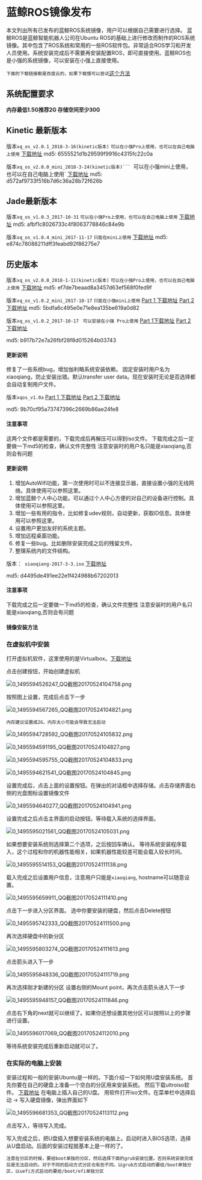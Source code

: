 # 蓝鲸ROS镜像发布<br>
本文列出所有已发布的蓝鲸ROS系统镜像，用户可以根据自己需要进行选择。
蓝鲸ROS是蓝鲸智能机器人公司在Ubuntu ROS的基础上进行修改而制作的ROS系统镜像。其中包含了ROS系统和常用的一些ROS软件包。非常适合ROS学习和开发人员使用。系统安装完成后不需要再安装配置ROS，即可直接使用。蓝鲸ROS也是小强的系统镜像，可以安装在小强上直接使用。

`下面的下载链接都是百度云的，如果下载慢可以尝试`[这个方法](http://community.bwbot.org/topic/235/%E5%A6%82%E4%BD%95%E8%A7%A3%E5%86%B3%E7%99%BE%E5%BA%A6%E4%BA%91%E4%B8%8B%E8%BD%BD%E6%85%A2%E7%9A%84%E9%97%AE%E9%A2%98)

## 系统配置要求
**内存最低1.5G推荐2G
存储空间至少30G**

## Kinetic 最新版本
版本`xq_os_v2.0.1_2018-3-16(kinetic版本)`
`可以在小强Pro上使用，也可以在自己电脑上使用`
[下载地址](http://139.199.64.153/static/xq_os_v2.0.1_2018-3-16.iso)
md5: 6555521d1b29599f9916c4315fc22c0a

版本`xq_os_v2.0.0_mini_2018-3-24(kinetic版本)```
`可以在小强mini上使用，也可以在自己电脑上使用`
[下载地址](http://139.199.64.153/static/xq_os_v2.0.0_mini_2018-3-24.iso)
md5: d572af9733f516b7d6c36a28b72f626b

## Jade最新版本
版本`xq_os_v1.0.3_2017-10-31`
`可以在小强Pro上使用，也可以在自己电脑上使用`
[下载地址](http://139.199.64.153/static/xq_os_v1.0.3_2017-10-31.iso)
md5: afbf1c8026733c4f8063778846c84e9b


版本`xq_os_v1.0.4_mini_2017-11-17`
`只能在mini上使用`
[下载地址](http://139.199.64.153/static/xq_os_v1.0.4_mini_2017-11-17.iso)
md5: e874c78088211dff3feabd92f86275e7



## 历史版本

版本`xq_os_v2.0.0_2018-1-11(kinetic版本)`
`可以在小强Pro上使用，也可以在自己电脑上使用`
[下载地址](http://139.199.64.153/static/xq_os_v2.0.0_2018-1-11.iso)
md5: ef7de7beaad8a3457d63ef568f0fed9f


版本`xq_os_v1.0.2_mini_2017-10-17`
`只能在小强mini上使用`
[Part 1 下载地址](https://pan.baidu.com/s/1c1WTUI8)
[Part 2 下载地址](https://pan.baidu.com/s/1o777c9s)
md5: 5bdfa6c495e0e71e8ea135be619a0d82

版本`xq_os_v1.0.2_2017-10-17 `
`可以安装在小强 Pro上使用`
[Part 1下载地址](https://pan.baidu.com/s/1bpD921p)
[Part 2下载地址](https://pan.baidu.com/s/1hsiXhFQ)

md5: b917b72e7a26fbf28f8d015264b03743

#### 更新说明
修复了一些系统bug，增加伽利略系统安装依赖。
固定安装时用户名为xiaoqiang，防止安装出错。默认transfer user data。现在安装时无论是否选择都会自动复制用户文件。

版本`xqos_v1.0a`
[Part 1 下载地址](https://pan.baidu.com/s/1geXxkPX)
[Part 2 下载地址](https://pan.baidu.com/s/1mhPL0zI)

md5: 9b70cf95a73747396c2669b86ae24fe8

#### 注意事项
这两个文件都是需要的，下载完成后再解压可以得到iso文件。
下载完成之后一定要做一下md5的检查，确认文件完整性
注意安装时的用户名只能是xiaoqiang,否则会有问题

#### 更新说明
1. 增加AutoWifi功能，第一次使用时可以不连接显示器，直接设置小强的无线网络。具体使用可以参照这里。
2. 增加蓝鲸个人中心功能。可以通过个人中心方便的对自己的设备进行控制。具体使用可以参照这里。
3. 增加一些有用的指令，比如修复udev规则，自动更新，获取ID信息。具体使用可以参照这里。
4. 设置用户更加友好的系统主题。
5. 增加远程桌面功能。
6. 修复一些bug。比如删除安装完成之后的残留文件。
7. 整理系统内的文件结构。

版本：` xiaoqiang-2017-3-3.iso`
[下载地址](https://pan.baidu.com/s/1geVV8yB)

md5: d4495de491ee22e1f424988b67202013

#### 注意事项
下载完成之后一定要做一下md5的检查，确认文件完整性
注意安装时的用户名只能是xiaoqiang,否则会有问题


#### 镜像安装方法

### 在虚拟机中安装
打开虚拟机软件，这里使用的是Virtualbox。[下载地址](https://www.virtualbox.org/wiki/Downloads)

点击创建按钮，开始创建虚拟机

![0_1495594526247_QQ截图20170524104758.png](http://community.bwbot.org/assets/uploads/files/1495594546046-qq截图20170524104758-resized.png) 

按照图上设置，完成后点击下一步

![0_1495594567265_QQ截图20170524104821.png](http://community.bwbot.org/assets/uploads/files/1495594587013-qq截图20170524104821.png)

`内存建议设置成2G，内存太小可能会导致无法启动`

 ![0_1495594728592_QQ截图20170524105832.png](http://community.bwbot.org/assets/uploads/files/1495594748288-qq截图20170524105832.png) 

![0_1495594591195_QQ截图20170524104827.png](http://community.bwbot.org/assets/uploads/files/1495594610870-qq截图20170524104827.png) 

![0_1495594595755_QQ截图20170524104833.png](http://community.bwbot.org/assets/uploads/files/1495594615440-qq截图20170524104833.png) 

![0_1495594621541_QQ截图20170524104845.png](http://community.bwbot.org/assets/uploads/files/1495594641300-qq截图20170524104845.png) 

设置完成后，点击上面的设置按钮。在弹出的对话框中选择存储。点击存储界面右侧的光盘图标设置镜像文件

![0_1495594640277_QQ截图20170524104941.png](http://community.bwbot.org/assets/uploads/files/1495594660011-qq截图20170524104941.png) 

设置完成之后点击主界面的启动按钮。等待载入系统的选择界面。

![0_1495595021561_QQ截图20170524105031.png](http://community.bwbot.org/assets/uploads/files/1495595041700-qq截图20170524105031.png) 

如果想要安装系统则选择第二个选项，之后按回车确认。
等待系统安装程序载入，这个过程和你的机器性能相关，如果机器性能较差可能会载入较长时间。

![0_1495595514153_QQ截图20170524111138.png](http://community.bwbot.org/assets/uploads/files/1495595534048-qq截图20170524111138-resized.png) 

载入完成之后设置用户信息，注意用户只能是```xiaoqiang```, hostname可以随意设置。

![0_1495595659911_QQ截图20170524111410.png](http://community.bwbot.org/assets/uploads/files/1495595679980-qq截图20170524111410-resized.png) 

点击下一步进入分区界面。
选中你要安装的硬盘，然后点击Delete按钮

![0_1495595742333_QQ截图20170524111500.png](http://community.bwbot.org/assets/uploads/files/1495595762118-qq截图20170524111500-resized.png) 

再次选择硬盘中的新分区

![0_1495595803274_QQ截图20170524111613.png](http://community.bwbot.org/assets/uploads/files/1495595823042-qq截图20170524111613-resized.png) 

点击箭头进入下一步

![0_1495595848336_QQ截图20170524111719.png](http://community.bwbot.org/assets/uploads/files/1495595868102-qq截图20170524111719-resized.png) 

再次选择刚才新建的分区
设置右侧的Mount point，再次点击箭头进入下一步

![0_1495595948157_QQ截图20170524111846.png](http://community.bwbot.org/assets/uploads/files/1495595968052-qq截图20170524111846-resized.png) 

点击右下角的next就可以继续了。如果你还想设置其他分区可以按照以上的步骤进行设置。

![0_1495596017069_QQ截图20170524112010.png](http://community.bwbot.org/assets/uploads/files/1495596036987-qq截图20170524112010-resized.png) 

等待系统安装完成后重新启动就可以了。

### 在实际的电脑上安装
安装过程和一般的安装Ubuntu是一样的。下面介绍一下如何用U盘安装系统。
首先你要在自己的硬盘上准备一个空白的分区用来安装系统。
然后下载ultroiso软件。 [下载地址](http://rj.baidu.com/soft/detail/11522.html?ald)
在电脑上插入自己的U盘。
用软件打开iso文件。在菜单栏中选择启动 -> 写入硬盘镜像，弹出界面如下

![0_1495596681353_QQ截图20170524113112.png](http://community.bwbot.org/assets/uploads/files/1495596701158-qq截图20170524113112.png) 

点击写入，等待写入完成。

写入完成之后，把U盘插入想要安装系统的电脑上。启动时进入BIOS选项，选择从U盘启动。后面的安装过程就基本上是一样的了。

```注意在分区的时候，要给boot单独的分区，然后选择下面的grub安装位置。否则系统安装完成后是无法启动的。对于不同的启动方式分区也有些不同。以grub方式启动的要给/boot单独分区，以uefi方式启动的要给/boot/efi单独分区```
